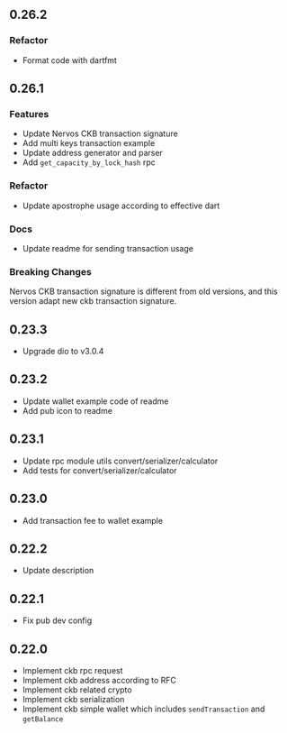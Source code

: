 ## 0.26.2

### Refactor

- Format code with dartfmt

## 0.26.1

### Features

- Update Nervos CKB transaction signature
- Add multi keys transaction example
- Update address generator and parser
- Add `get_capacity_by_lock_hash` rpc

### Refactor

- Update apostrophe usage according to effective dart

### Docs

- Update readme for sending transaction usage

### Breaking Changes

Nervos CKB transaction signature is different from old versions, and this version adapt new ckb transaction signature.

## 0.23.3

- Upgrade dio to v3.0.4

## 0.23.2

- Update wallet example code of readme
- Add pub icon to readme

## 0.23.1

- Update rpc module utils convert/serializer/calculator 
- Add tests for convert/serializer/calculator

## 0.23.0

- Add transaction fee to wallet example

## 0.22.2

- Update description

## 0.22.1

- Fix pub dev config

## 0.22.0

- Implement ckb rpc request
- Implement ckb address according to RFC
- Implement ckb related crypto
- Implement ckb serialization
- Implement ckb simple wallet which includes `sendTransaction` and `getBalance`
